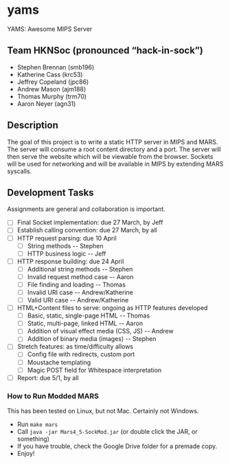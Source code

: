 # yams
YAMS: Awesome MIPS Server

## Team HKNSoc (pronounced “hack-in-sock”)
  - Stephen Brennan (smb196)
  - Katherine Cass (krc53)
  - Jeffrey Copeland (jpc86)
  - Andrew Mason (ajm188)
  - Thomas Murphy (trm70)
  - Aaron Neyer (agn31)

## Description
The goal of this project is to write a static HTTP server in MIPS and MARS. The server will consume a root content directory and a port. The server will then serve the website which will be viewable from the browser. Sockets will be used for networking and will be available in MIPS by extending MARS syscalls.

## Development Tasks
Assignments are general and collaboration is important.
  - [ ] Final Socket implementation: due 27 March, by Jeff
  - [ ] Establish calling convention: due 27 March, by all
  - [ ] HTTP request parsing: due 10 April
    - [ ] String methods -- Stephen
    - [ ] HTTP business logic -- Jeff
  - [ ] HTTP response building: due 24 April
    - [ ] Additional string methods -- Stephen
    - [ ] Invalid request method case -- Aaron
    - [ ] File finding and loading -- Thomas
    - [ ] Invalid URI case -- Andrew/Katherine
    - [ ] Valid URI case -- Andrew/Katherine
  - [ ] HTML+Content files to serve: ongoing as HTTP features developed
    - [ ] Basic, static, single-page HTML -- Thomas
    - [ ] Static, multi-page, linked HTML -- Aaron
    - [ ] Addition of visual effect media (CSS, JS) -- Andrew
    - [ ] Addition of binary media (images) -- Stephen
  - [ ] Stretch features: as time/difficulty allows
    - [ ] Config file with redirects, custom port
    - [ ] Moustache templating
    - [ ] Magic POST field for Whitespace interpretation
  - [ ] Report: due 5/1, by all

### How to Run Modded MARS
This has been tested on Linux, but not Mac.  Certainly not Windows.
  - Run `make mars`
  - Call `java -jar Mars4_5-SockMod.jar` (or double click the JAR, or something)
  - If you have trouble, check the Google Drive folder for a premade copy.
  - Enjoy!
